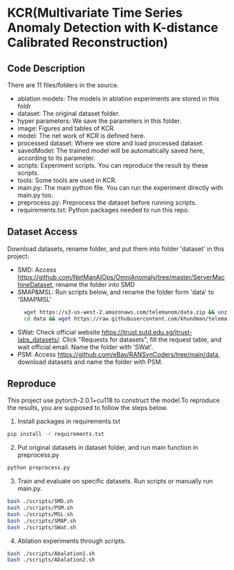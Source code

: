 # KCR(Multivariate Time Series Anomaly Detection with K-distance Calibrated Reconstruction)
## Code Description
There are 11 files/folders in the source.
- ablation models: The models in ablation experiments are stored in this foldr
- dataset: The original dataset folder.
- hyper parameters: We save the parameters in this folder.
- image: Figures and tables of KCR.
- model: The net work of KCR is defined here.
- processed dataset: Where we store and load processed dataset.
- savedModel: The trained model will be automatically saved here, according to its parameter.
- scripts: Experiment scripts. You can reproduce the result by these scripts.
- tools: Some tools are used in KCR.
- main.py: The main python file. You can run the experiment directly with main.py too.
- preprocess.py: Preprocess the dataset before running scripts.
- requirements.txt: Python packages needed to run this repo.

## Dataset Access
Download datasets, rename folder, and put them into folder 'dataset' in this project.
- SMD: Access <https://github.com/NetManAIOps/OmniAnomaly/tree/master/ServerMachineDataset>, rename the folder into SMD
- SMAP&MSL: Run scripts below, and rename the folder form 'data' to 'SMAPMSL'
  ```bash
    wget https://s3-us-west-2.amazonaws.com/telemanom/data.zip && unzip data.zip && rm data.zip
    cd data && wget https://raw.githubusercontent.com/khundman/telemanom/master/labeled_anomalies.csv
   ```
- SWat: Check official website <https://itrust.sutd.edu.sg/itrust-labs_datasets/>. Click "Requests for datasets", fill the request table, and wait official email. Name the folder with  'SWat'.
- PSM: Access <https://github.com/eBay/RANSynCoders/tree/main/data>, download datasets and name the folder with PSM.
## Reproduce
This project use pytorch-2.0.1+cu118 to construct the model.To reproduce the results, you are supposed to follow the steps below.
1. Install packages in requirements.txt
```bash
pip install -r requirements.txt
```
2. Put original datasets in dataset folder, and run main function in preprocess.py
```bash
python preprocess.py
```
3. Train and evaluate on specific datasets. Run scripts or manually run main.py.
```bash
bash ./scripts/SMD.sh
bash ./scripts/PSM.sh
bash ./scripts/MSL.sh
bash ./scripts/SMAP.sh
bash ./scripts/SWat.sh
```
4. Ablation experiments through scripts.
```bash
bash ./scripts/Abalation1.sh
bash ./scripts/Abalation2.sh
```

